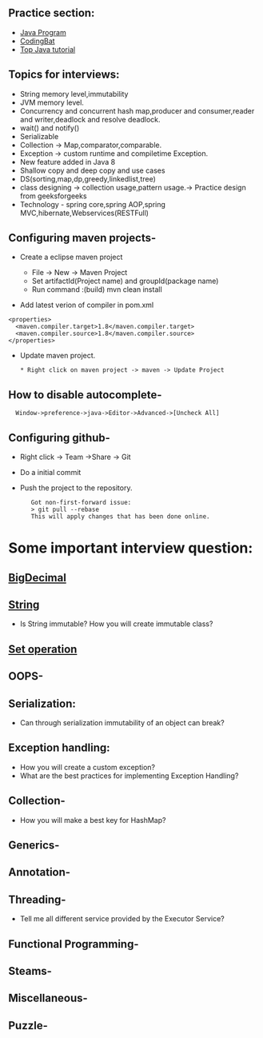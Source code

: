 ## Practice section:
   * [Java Program](http://www.java2novice.com/java-interview-programs/)
   * [CodingBat](http://codingbat.com/java)
   * [Top Java tutorial](http://www.topjavatutorial.com/category/java/)

## Topics for interviews:
   * String memory level,immutability
   * JVM memory level.
   * Concurrency and concurrent hash map,producer and consumer,reader and writer,deadlock and resolve deadlock.
   * wait() and notify()
   * Serializable
   * Collection -> Map,comparator,comparable.
   * Exception -> custom runtime and compiletime Exception.
   * New feature added in Java 8 
   * Shallow copy and deep copy and use cases
   * DS(sorting,map,dp,greedy,linkedlist,tree)
   * class designing -> collection usage,pattern usage.-> Practice design from geeksforgeeks
   * Technology - spring core,spring AOP,spring MVC,hibernate,Webservices(RESTFull)


## Configuring maven projects-

   * Create a eclipse maven project
     * File -> New -> Maven Project
     * Set artifactId(Project name) and groupId(package name)
     * Run command :(build)
       mvn clean install 
     
   * Add latest verion of compiler in pom.xml
   
    <properties>
      <maven.compiler.target>1.8</maven.compiler.target>
      <maven.compiler.source>1.8</maven.compiler.source> 
    </properties> 
    
   
   * Update maven project.
   
         * Right click on maven project -> maven -> Update Project
      
 ## How to disable autocomplete-
 
      Window->preference->java->Editor->Advanced->[Uncheck All]
 
 
 ## Configuring github-
   * Right click -> Team ->Share -> Git
   * Do a initial commit
   * Push the project to the repository.
   
            Got non-first-forward issue:
            > git pull --rebase
            This will apply changes that has been done online.
        
 
 # Some important interview question:
   ## [BigDecimal](https://github.com/surajitm/java/wiki/BigDecimal)
   ## [String]()
   * Is String immutable? How you will create immutable class?
   ## [Set operation](https://github.com/surajitm/java/wiki/All-java-Set-Operation)
   ## OOPS-
   ## Serialization:
   * Can through serialization immutability of an object can break?
   
   ## Exception handling:
   * How you will create a custom exception?
   * What are the best practices for implementing Exception Handling?
   
   ## Collection-
   * How you will make a best key for HashMap?
   ## Generics-
   ## Annotation-
   ## Threading-
   * Tell me all different service provided by the Executor Service?
   ## Functional Programming-
   ## Steams-
   ## Miscellaneous-
   ## Puzzle-
 
 
 
    


